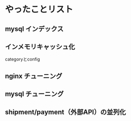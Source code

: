 # やったことリスト
## mysql インデックス
## インメモリキャッシュ化
categoryとconfig
## nginx チューニング
## mysql チューニング
## shipment/payment（外部API）の並列化
